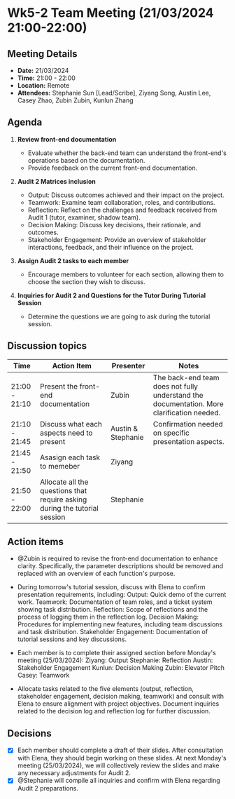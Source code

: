 # Wk5-2 Team Meeting (21/03/2024 21:00-22:00)

## Meeting Details
- **Date:** 21/03/2024
- **Time:** 21:00 - 22:00
- **Location:** Remote
- **Attendees:** Stephanie Sun [Lead/Scribe], Ziyang Song, Austin Lee, Casey Zhao, Zubin Zubin, Kunlun Zhang 

## Agenda
1. **Review front-end documentation** 
   - Evaluate whether the back-end team can understand the front-end's operations based on the documentation.
   - Provide feedback on the current front-end documentation.

2. **Audit 2 Matrices inclusion** 
   - Output: Discuss outcomes achieved and their impact on the project.
   - Teamwork: Examine team collaboration, roles, and contributions.
   - Reflection: Reflect on the challenges and feedback received from Audit 1 (tutor, examiner, shadow team).
   - Decision Making: Discuss key decisions, their rationale, and outcomes.
   - Stakeholder Engagement: Provide an overview of stakeholder interactions, feedback, and their influence on the project.

3. **Assign Audit 2 tasks to each member** 
   - Encourage members to volunteer for each section, allowing them to choose the section they wish to discuss.

4. **Inquiries for Audit 2 and Questions for the Tutor During Tutorial Session**
   - Determine the questions we are going to ask during the tutorial session.



## Discussion topics

| Time                | Action Item                                             | Presenter        | Notes      |
|---------------------|---------------------------------------------------------|------------------|------------|
| 21:00 - 21:10             | Present the front-end documentation	                       | Zubin  | The back-end team does not fully understand the documentation. More clarification needed. |
| 21:10 - 21:45             | Discuss what each aspects need to present                  | Austin  & Stephanie  | Confirmation needed on specific presentation aspects. |
| 21:45 - 21:50           |  Asasign each task to memeber                                  | Ziyang   |   |
| 21:50 - 22:00           | Allocate all the questions that require asking during the tutorial session	                                                   | Stephanie      |         |


## Action items 
- @Zubin is required to revise the front-end documentation to enhance clarity. Specifically, the parameter descriptions should be removed and replaced with an overview of each function's purpose.
- During tomorrow's tutorial session, discuss with Elena to confirm presentation requirements, including:
   Output: Quick demo of the current work.
   Teamwork: Documentation of team roles, and a ticket system showing task distribution.
   Reflection: Scope of reflections and the process of logging them in the reflection log.
   Decision Making: Procedures for implementing new features, including team discussions and task distribution.
   Stakeholder Engagement: Documentation of tutorial sessions and key discussions.

- Each member is to complete their assigned section before Monday's meeting (25/03/2024):
   Ziyang: Output
   Stephanie: Reflection
   Austin: Stakeholder Engagement
   Kunlun: Decision Making
   Zubin: Elevator Pitch
   Casey: Teamwork

-  Allocate tasks related to the five elements (output, reflection, stakeholder engagement, decision making, teamwork) and consult with Elena to ensure alignment with project objectives. Document inquiries related to the decision log and reflection log for further discussion.

## Decisions 
- [X] Each member should complete a draft of their slides. After consultation with Elena, they should begin working on these slides. At next Monday's meeting (25/03/2024), we will collectively review the slides and make any necessary adjustments for Audit 2.
- [X] @Stephanie will compile all inquiries and confirm with Elena regarding Audit 2 preparations. 
